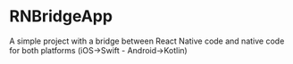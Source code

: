 # RNBridgeApp
A simple project with a bridge between React Native code and native code for both platforms (iOS->Swift - Android->Kotlin)
